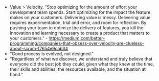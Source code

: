 - Value > Velocity. "Stop optimizing for the amount of effort your development team spends. Start optimizing for the impact the feature makes on your customers. Delivering value is messy. Delivering value requires experimentation, trial and error, and room for reflection. By pushing your team to optimize the delivery of features, you kill the innovation and learning necessary to create a product that matters to your customers." - https://medium.com/better-programming/companies-that-obsess-over-velocity-are-clueless-about-scrum-f7654e9cab34
- "Good process is evolved, not designed."
- "Regardless of what we discover, we understand and truly believe that everyone did the best job they could, given what they knew at the time, their skills and abilities, the resources available, and the situation at hand."
